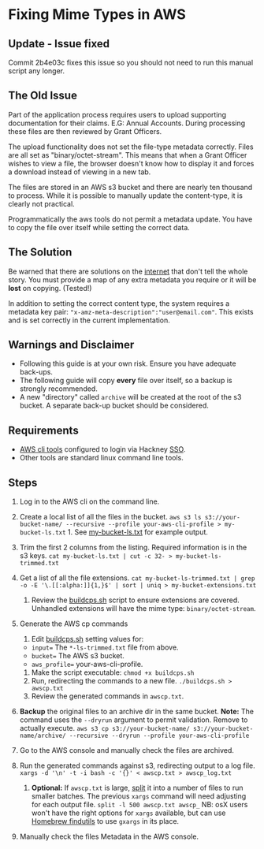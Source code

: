 # Fixing Mime Types in AWS

## Update - Issue fixed

Commit 2b4e03c fixes this issue so you should not need to run this manual script any longer.

## The Old Issue

Part of the application process requires users to upload supporting documentation for their claims. E.G: Annual Accounts.
During processing these files are then reviewed by Grant Officers.

The upload functionality does not set the file-type metadata correctly. Files are all set as "binary/octet-stream". This means that when a Grant Officer wishes to view a file, the browser doesn't know how to display it and forces a download instead of viewing in a new tab.

The files are stored in an AWS s3 bucket and there are nearly ten thousand to process. While it is possible to manually update the content-type, it is clearly not practical.

Programmatically the aws tools do not permit a metadata update. You have to copy the file over itself while setting the correct data.

## The Solution

Be warned that there are solutions on the [internet](https://stackoverflow.com/questions/23548256/how-can-i-change-the-content-type-of-an-object-using-aws-cli) that don't tell the whole story. You must provide a map of any extra metadata you require or it will be **lost** on copying. (Tested!)

In addition to setting the correct content type, the system requires a metadata key pair:
`"x-amz-meta-description":"user@email.com"`. This exists and is set correctly in the current implementation.

## Warnings and Disclaimer

- Following this guide is at your own risk. Ensure you have adequate back-ups.
- The following guide will copy **every** file over itself, so a backup is strongly recommended.
- A new "directory" called `archive` will be created at the root of the s3 bucket. A separate back-up bucket should be considered.

## Requirements

- [AWS cli tools](https://docs.aws.amazon.com/cli/latest/userguide/cli-chap-install.html) configured to login via Hackney [SSO](https://docs.aws.amazon.com/cli/latest/userguide/cli-configure-sso.html).
- Other tools are standard linux command line tools.

## Steps

1. Log in to the AWS cli on the command line.
1. Create a local list of all the files in the bucket.
   `aws s3 ls s3://your-bucket-name/ --recursive --profile your-aws-cli-profile > my-bucket-ls.txt` 1. See [my-bucket-ls.txt](my-bucket-ls.txt) for example output.
1. Trim the first 2 columns from the listing. Required information is in the s3 keys.
   `cat my-bucket-ls.txt | cut -c 32- > my-bucket-ls-trimmed.txt`
1. Get a list of all the file extensions.
   `cat my-bucket-ls-trimmed.txt | grep -o -E '\.[[:alpha:]]{1,}$' | sort | uniq > my-bucket-extensions.txt`
   1. Review the [buildcps.sh](buildcps.sh) script to ensure extensions are covered. Unhandled extensions will have the mime type: `binary/octet-stream`.
1. Generate the AWS cp commands
   1. Edit [buildcps.sh](buildcps.sh) setting values for:
   - `input=` The `*-ls-trimmed.txt` file from above.
   - `bucket=` The AWS s3 bucket.
   - `aws_profile=` your-aws-cli-profile.
   1. Make the script executable:
      `chmod +x buildcps.sh`
   1. Run, redirecting the commands to a new file.
      `./buildcps.sh > awscp.txt`
   1. Review the generated commands in `awscp.txt`.
1. **Backup** the original files to an archive dir in the same bucket.
   **Note:** The command uses the `--dryrun` argument to permit validation. Remove to actually execute.
   `aws s3 cp s3://your-bucket-name/ s3://your-bucket-name/archive/ --recursive --dryrun --profile your-aws-cli-profile`
1. Go to the AWS console and manually check the files are archived.
1. Run the generated commands against s3, redirecting output to a log file.
   `xargs -d '\n' -t -i bash -c '{}' < awscp.txt > awscp_log.txt`

   1. **Optional:** If `awscp.txt` is large, [split](https://kb.iu.edu/d/afar) it into a number of files to run smaller batches. The previous `xargs` command will need adjusting for each output file.
      `split -l 500 awscp.txt awscp_`
      NB: osX users won't have the right options for `xargs` available, but can use [Homebrew findutils](https://formulae.brew.sh/formula/findutils) to use `gxargs` in its place.

1. Manually check the files Metadata in the AWS console.
